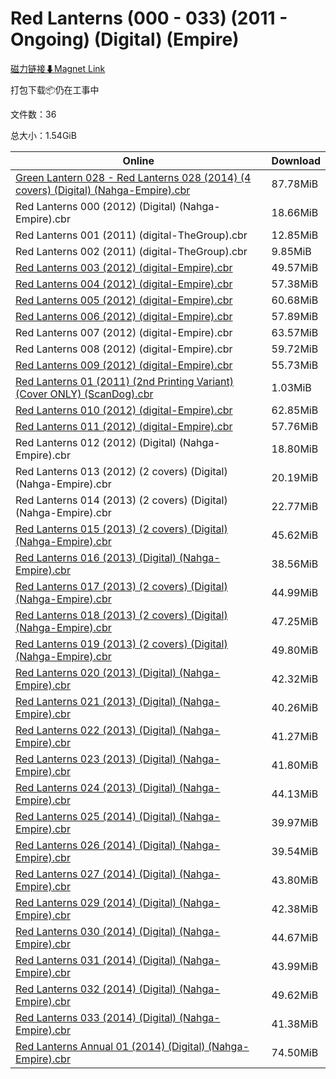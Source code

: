 # Red Lanterns (000 - 033) (2011 - Ongoing) (Digital) (Empire)

[磁力链接⬇Magnet Link](magnet:?xt=urn:btih:13034156693eb6b664a3dc722dbcc95808db401b&dn=Red%20Lanterns%20%28000%20-%20033%29%20%282011%20-%20Ongoing%29%20%28Digital%29%20%28Empire%29)

打包下载📦仍在工事中

文件数：36

总大小：1.54GiB

Online | Download
--- | ---
[Green Lantern 028 - Red Lanterns 028 (2014) (4 covers) (Digital) (Nahga-Empire).cbr](https://github.com/alicewish/markdown/blob/master/comic/Green-Lantern-028-Red-Lanterns-028-2014-4-covers-Digital-Nahga-Empire-cbr.md) | 87.78MiB
Red Lanterns 000 (2012) (Digital) (Nahga-Empire).cbr | 18.66MiB
Red Lanterns 001 (2011) (digital-TheGroup).cbr | 12.85MiB
Red Lanterns 002 (2011) (digital-TheGroup).cbr | 9.85MiB
[Red Lanterns 003 (2012) (digital-Empire).cbr](https://github.com/alicewish/markdown/blob/master/comic/Red-Lanterns-003-2012-digital-Empire-cbr.md) | 49.57MiB
[Red Lanterns 004 (2012) (digital-Empire).cbr](https://github.com/alicewish/markdown/blob/master/comic/Red-Lanterns-004-2012-digital-Empire-cbr.md) | 57.38MiB
[Red Lanterns 005 (2012) (digital-Empire).cbr](https://github.com/alicewish/markdown/blob/master/comic/Red-Lanterns-005-2012-digital-Empire-cbr.md) | 60.68MiB
[Red Lanterns 006 (2012) (digital-Empire).cbr](https://github.com/alicewish/markdown/blob/master/comic/Red-Lanterns-006-2012-digital-Empire-cbr.md) | 57.89MiB
Red Lanterns 007 (2012) (digital-Empire).cbr | 63.57MiB
Red Lanterns 008 (2012) (digital-Empire).cbr | 59.72MiB
[Red Lanterns 009 (2012) (digital-Empire).cbr](https://github.com/alicewish/markdown/blob/master/comic/Red-Lanterns-009-2012-digital-Empire-cbr.md) | 55.73MiB
[Red Lanterns 01 (2011) (2nd Printing Variant) (Cover ONLY) (ScanDog).cbr](https://github.com/alicewish/markdown/blob/master/comic/Red-Lanterns-01-2011-2nd-Printing-Variant-Cover-ONLY-ScanDog-cbr.md) | 1.03MiB
[Red Lanterns 010 (2012) (digital-Empire).cbr](https://github.com/alicewish/markdown/blob/master/comic/Red-Lanterns-010-2012-digital-Empire-cbr.md) | 62.85MiB
[Red Lanterns 011 (2012) (digital-Empire).cbr](https://github.com/alicewish/markdown/blob/master/comic/Red-Lanterns-011-2012-digital-Empire-cbr.md) | 57.76MiB
Red Lanterns 012 (2012) (Digital) (Nahga-Empire).cbr | 18.80MiB
Red Lanterns 013 (2012) (2 covers) (Digital) (Nahga-Empire).cbr | 20.19MiB
Red Lanterns 014 (2013) (2 covers) (Digital) (Nahga-Empire).cbr | 22.77MiB
[Red Lanterns 015 (2013) (2 covers) (Digital) (Nahga-Empire).cbr](https://github.com/alicewish/markdown/blob/master/comic/Red-Lanterns-015-2013-2-covers-Digital-Nahga-Empire-cbr.md) | 45.62MiB
[Red Lanterns 016 (2013) (Digital) (Nahga-Empire).cbr](https://github.com/alicewish/markdown/blob/master/comic/Red-Lanterns-016-2013-Digital-Nahga-Empire-cbr.md) | 38.56MiB
[Red Lanterns 017 (2013) (2 covers) (Digital) (Nahga-Empire).cbr](https://github.com/alicewish/markdown/blob/master/comic/Red-Lanterns-017-2013-2-covers-Digital-Nahga-Empire-cbr.md) | 44.99MiB
[Red Lanterns 018 (2013) (2 covers) (Digital) (Nahga-Empire).cbr](https://github.com/alicewish/markdown/blob/master/comic/Red-Lanterns-018-2013-2-covers-Digital-Nahga-Empire-cbr.md) | 47.25MiB
[Red Lanterns 019 (2013) (2 covers) (Digital) (Nahga-Empire).cbr](https://github.com/alicewish/markdown/blob/master/comic/Red-Lanterns-019-2013-2-covers-Digital-Nahga-Empire-cbr.md) | 49.80MiB
[Red Lanterns 020 (2013) (Digital) (Nahga-Empire).cbr](https://github.com/alicewish/markdown/blob/master/comic/Red-Lanterns-020-2013-Digital-Nahga-Empire-cbr.md) | 42.32MiB
[Red Lanterns 021 (2013) (Digital) (Nahga-Empire).cbr](https://github.com/alicewish/markdown/blob/master/comic/Red-Lanterns-021-2013-Digital-Nahga-Empire-cbr.md) | 40.26MiB
[Red Lanterns 022 (2013) (Digital) (Nahga-Empire).cbr](https://github.com/alicewish/markdown/blob/master/comic/Red-Lanterns-022-2013-Digital-Nahga-Empire-cbr.md) | 41.27MiB
[Red Lanterns 023 (2013) (Digital) (Nahga-Empire).cbr](https://github.com/alicewish/markdown/blob/master/comic/Red-Lanterns-023-2013-Digital-Nahga-Empire-cbr.md) | 41.80MiB
[Red Lanterns 024 (2013) (Digital) (Nahga-Empire).cbr](https://github.com/alicewish/markdown/blob/master/comic/Red-Lanterns-024-2013-Digital-Nahga-Empire-cbr.md) | 44.13MiB
[Red Lanterns 025 (2014) (Digital) (Nahga-Empire).cbr](https://github.com/alicewish/markdown/blob/master/comic/Red-Lanterns-025-2014-Digital-Nahga-Empire-cbr.md) | 39.97MiB
[Red Lanterns 026 (2014) (Digital) (Nahga-Empire).cbr](https://github.com/alicewish/markdown/blob/master/comic/Red-Lanterns-026-2014-Digital-Nahga-Empire-cbr.md) | 39.54MiB
[Red Lanterns 027 (2014) (Digital) (Nahga-Empire).cbr](https://github.com/alicewish/markdown/blob/master/comic/Red-Lanterns-027-2014-Digital-Nahga-Empire-cbr.md) | 43.80MiB
[Red Lanterns 029 (2014) (Digital) (Nahga-Empire).cbr](https://github.com/alicewish/markdown/blob/master/comic/Red-Lanterns-029-2014-Digital-Nahga-Empire-cbr.md) | 42.38MiB
[Red Lanterns 030 (2014) (Digital) (Nahga-Empire).cbr](https://github.com/alicewish/markdown/blob/master/comic/Red-Lanterns-030-2014-Digital-Nahga-Empire-cbr.md) | 44.67MiB
[Red Lanterns 031 (2014) (Digital) (Nahga-Empire).cbr](https://github.com/alicewish/markdown/blob/master/comic/Red-Lanterns-031-2014-Digital-Nahga-Empire-cbr.md) | 43.99MiB
[Red Lanterns 032 (2014) (Digital) (Nahga-Empire).cbr](https://github.com/alicewish/markdown/blob/master/comic/Red-Lanterns-032-2014-Digital-Nahga-Empire-cbr.md) | 49.62MiB
[Red Lanterns 033 (2014) (Digital) (Nahga-Empire).cbr](https://github.com/alicewish/markdown/blob/master/comic/Red-Lanterns-033-2014-Digital-Nahga-Empire-cbr.md) | 41.38MiB
[Red Lanterns Annual 01 (2014) (Digital) (Nahga-Empire).cbr](https://github.com/alicewish/markdown/blob/master/comic/Red-Lanterns-Annual-01-2014-Digital-Nahga-Empire-cbr.md) | 74.50MiB
